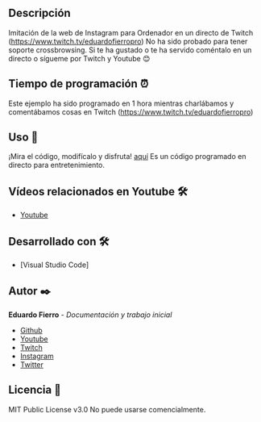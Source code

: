 ## Descripción
Imitación de la web de Instagram para Ordenador en un directo de Twitch (https://www.twitch.tv/eduardofierropro)
No ha sido probado para tener soporte crossbrowsing.
Si te ha gustado o te ha servido coméntalo en un directo o sígueme por Twitch y Youtube 😊

## Tiempo de programación ⏰
Este ejemplo ha sido programado en 1 hora mientras charlábamos y comentábamos cosas en Twitch (https://www.twitch.tv/eduardofierropro)

## Uso 🚀
¡Mira el código, modifícalo y disfruta! [aquí](https://eduardofierropro.github.io/Portfolio-desde-cero/)
Es un código programado en directo para entretenimiento.

## Vídeos relacionados en Youtube 🛠️

* [Youtube](https://youtu.be/XAwXz2w3vlg)

## Desarrollado con 🛠️

* [Visual Studio Code]

## Autor ✒️
**Eduardo Fierro** - *Documentación y trabajo inicial*
* [Github](https://github.com/eduardofierropro)
* [Youtube](https://youtube.com/EduardoFierroPro)
* [Twitch](https://twitch.tv/eduardofierropro)
* [Instagram](https://instagram.com/eduardofierro.pro)
* [Twitter](https://twitter.com/edfierropro)

## Licencia 📄
MIT Public License v3.0
No puede usarse comencialmente.
